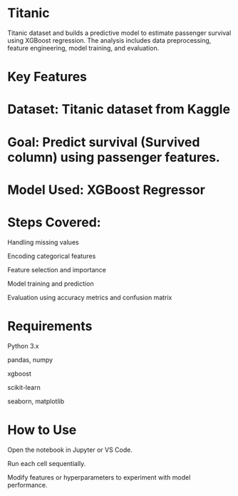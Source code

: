 # Titanic
 Titanic dataset and builds a predictive model to estimate passenger survival using XGBoost regression. The analysis includes data preprocessing, feature engineering, model training, and evaluation.
# Key Features
# Dataset: Titanic dataset from Kaggle

# Goal: Predict survival (Survived column) using passenger features.

# Model Used: XGBoost Regressor

# Steps Covered:

Handling missing values

Encoding categorical features

Feature selection and importance

Model training and prediction

Evaluation using accuracy metrics and confusion matrix

# Requirements
Python 3.x

pandas, numpy

xgboost

scikit-learn

seaborn, matplotlib

# How to Use
Open the notebook in Jupyter or VS Code.

Run each cell sequentially.

Modify features or hyperparameters to experiment with model performance.
